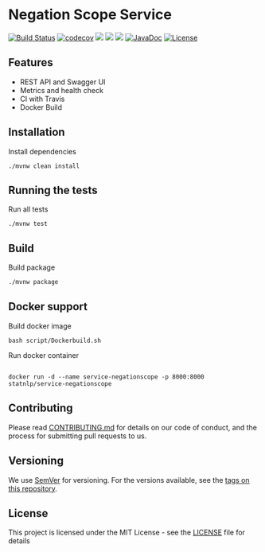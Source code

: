 # Negation Scope Service
[![Build Status](https://travis-ci.org/sutd-statnlp/service-negationscope.svg?branch=master)](https://travis-ci.org/sutd-statnlp/service-negationscope)
[![codecov](https://codecov.io/gh/sutd-statnlp/service-negationscope/branch/master/graph/badge.svg)](https://codecov.io/gh/sutd-statnlp/service-negationscope)
[![](https://sonarcloud.io/api/project_badges/measure?project=org.statnlp.services%3Aservice-negationscope&metric=alert_status)](https://sonarcloud.io/dashboard?id=org.statnlp.services%3Aservice-negationscope)
[![](https://sonarcloud.io/api/project_badges/measure?project=org.statnlp.services%3Aservice-negationscope&metric=sqale_rating)](https://sonarcloud.io/dashboard?id=org.statnlp.services%3Aservice-negationscope)
[![](https://images.microbadger.com/badges/image/statnlp/service-negationscope.svg)](https://microbadger.com/images/statnlp/service-negationscope)
[![JavaDoc](https://img.shields.io/badge/javadoc-API-blue.svg)](http://service-negationscope.statnlp.org/apidocs/)
[![License](https://img.shields.io/badge/license-MIT-blue.svg)](https://github.com/sutd-statnlp/service-negationscope/blob/master/LICENSE)
## Features
- REST API and Swagger UI
- Metrics and health check
- CI with Travis
- Docker Build

## Installation
Install dependencies

```
./mvnw clean install

```

## Running the tests

Run all tests

```
./mvnw test
```

## Build

Build package
``` bash
./mvnw package
```

## Docker support 

Build docker image

```
bash script/Dockerbuild.sh
```

Run docker container

```

docker run -d --name service-negationscope -p 8000:8000 statnlp/service-negationscope
```
## Contributing

Please read [CONTRIBUTING.md](CONTRIBUTING.md) for details on our code of conduct, and the process for submitting pull requests to us.

## Versioning

We use [SemVer](http://semver.org/) for versioning. For the versions available, see the [tags on this repository](https://github.com/sutd-statnlp/service-negationscope/tags). 

## License

This project is licensed under the MIT License - see the [LICENSE](LICENSE) file for details

